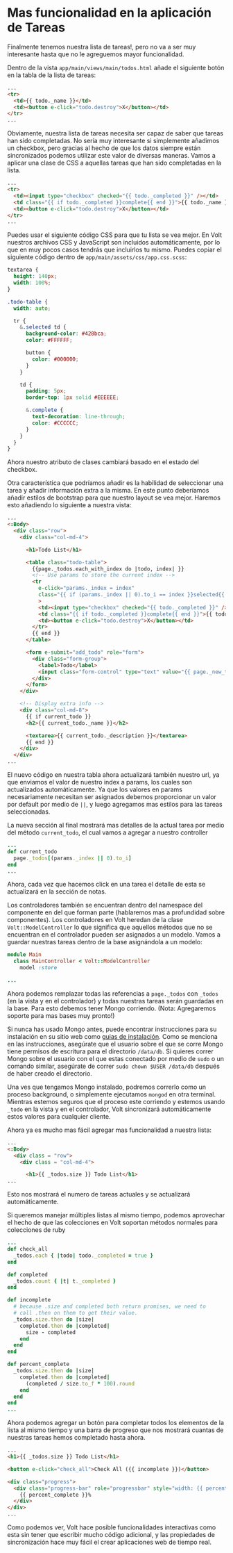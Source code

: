 # Mas funcionalidad en la aplicación de Tareas

Finalmente tenemos nuestra lista de tareas!, pero no va a ser muy interesante hasta que no le agreguemos mayor funcionalidad.

Dentro de la vista `app/main/views/main/todos.html` añade el siguiente botón en la tabla de la lista de tareas:

```html
...
<tr>
  <td>{{ todo._name }}</td>
  <td><button e-click="todo.destroy">X</button></td>
</tr>
...
```

Obviamente, nuestra lista de tareas necesita ser capaz de saber que tareas han sido completadas. No sería muy interesante si simplemente añadimos un checkbox, pero gracias al hecho de que los datos siempre están sincronizados podemos utilizar este valor de diversas maneras. Vamos a aplicar una clase de CSS a aquellas tareas que han sido completadas en la lista.

```html
...
<tr>
  <td><input type="checkbox" checked="{{ todo._completed }}" /></td>
  <td class="{{ if todo._completed }}complete{{ end }}">{{ todo._name }}</td>
  <td><button e-click="todo.destroy">X</button></td>
</tr>
...
```

Puedes usar el siguiente código CSS para que tu lista se vea mejor. En Volt nuestros archivos CSS y JavaScript son incluidos automáticamente, por lo que en muy pocos casos tendrás que incluirlos tu mismo. Puedes copiar el siguiente código dentro de `app/main/assets/css/app.css.scss`:

```scss
textarea {
  height: 140px;
  width: 100%;
}

.todo-table {
  width: auto;

  tr {
    &.selected td {
      background-color: #428bca;
      color: #FFFFFF;

      button {
        color: #000000;
      }
    }

    td {
      padding: 5px;
      border-top: 1px solid #EEEEEE;

      &.complete {
        text-decoration: line-through;
        color: #CCCCCC;
      }
    }
  }
}
```

Ahora nuestro atributo de clases cambiará basado en el estado del checkbox.

Otra característica que podríamos añadir es la habilidad de seleccionar una tarea y añadir información extra a la misma. En este punto deberíamos añadir estilos de bootstrap para que nuestro layout se vea mejor. Haremos esto añadiendo lo siguiente a nuestra vista:

```html
...
<:Body>
  <div class="row">
    <div class="col-md-4">

      <h1>Todo List</h1>

      <table class="todo-table">
        {{page._todos.each_with_index do |todo, index| }}
        <!-- Use params to store the current index -->
        <tr
          e-click="params._index = index"
          class="{{ if (params._index || 0).to_i == index }}selected{{ end }}"
          >
          <td><input type="checkbox" checked="{{ todo._completed }}" /></td>
          <td class="{{ if todo._completed }}complete{{ end }}">{{ todo._name }}</td>
          <td><button e-click="todo.destroy">X</button></td>
        </tr>
        {{ end }}
      </table>

      <form e-submit="add_todo" role="form">
        <div class="form-group">
          <label>Todo</label>
          <input class="form-control" type="text" value="{{ page._new_todo }}" />
        </div>
      </form>
    </div>

    <!-- Display extra info -->
    <div class="col-md-8">
      {{ if current_todo }}
      <h2>{{ current_todo._name }}</h2>

      <textarea>{{ current_todo._description }}</textarea>
      {{ end }}
    </div>
  </div>
...
```

El nuevo código en nuestra tabla ahora actualizará también nuestro url, ya que enviamos el valor de nuestro index a params, los cuales son actualizados automáticamente. Ya que los valores en params necesariamente necesitan ser asignados debemos proporcionar un valor por default por medio de `||`, y luego agregamos mas estilos para las tareas seleccionadas.

La nueva sección al final mostrará mas detalles de la actual tarea por medio del método `current_todo`, el cual vamos a agregar a nuestro controller

```ruby
...
def current_todo
  page._todos[(params._index || 0).to_i]
end
...
```

Ahora, cada vez que hacemos click en una tarea el detalle de esta se actualizará en la sección de notas.

Los controladores también se encuentran dentro del namespace del componente en del que forman parte (hablaremos mas a profundidad sobre componentes). Los controladores en Volt heredan de la clase `Volt::ModelController` lo que significa que aquellos métodos que no se encuentran en el controlador pueden ser asignados a un modelo. Vamos a guardar nuestras tareas dentro de la base asignándola a un modelo:

```ruby
module Main
  class MainController < Volt::ModelController
    model :store

...
```

Ahora podemos remplazar todas las referencias a `page._todos` con `_todos` (en la vista y en el controlador) y todas nuestras tareas serán guardadas en la base. Para esto debemos tener Mongo corriendo. (Nota: Agregaremos soporte para mas bases muy pronto!)

Si nunca has usado Mongo antes, puede encontrar instrucciones para su instalación en su sitio web como [guias de instalación](http://docs.mongodb.org/manual/installation/).  Como se menciona en las instrucciones, asegúrate que el usuario sobre el que se corre Mongo tiene permisos de escritura para el directorio `/data/db`. Si quieres correr Mongo sobre el usuario con el que estas conectado por medio de `sudo` o un comando similar, asegúrate de correr `sudo chown $USER /data/db` después de haber creado el directorio.

Una ves que tengamos Mongo instalado, podremos correrlo como un proceso background, o simplemente ejecutamos `mongod` en otra terminal. Mientras estemos seguros que el proceso este corriendo y estemos usando `_todo` en la vista y en el controlador, Volt sincronizará automáticamente estos valores para cualquier cliente.

Ahora ya es mucho mas fácil agregar mas funcionalidad a nuestra lista:

```html
...
<:Body>
  <div class = "row">
    <div class = "col-md-4">

      <h1>{{ _todos.size }} Todo List</h1>
...
```

Esto nos mostrará el numero de tareas actuales y se actualizará automáticamente.

Si queremos manejar múltiples listas al mismo tiempo, podemos aprovechar el hecho de que las colecciones en Volt soportan métodos normales para colecciones de ruby

```ruby
...
def check_all
  _todos.each { |todo| todo._completed = true }
end

def completed
  _todos.count { |t| t._completed }
end

def incomplete
  # because .size and completed both return promises, we need to
  # call .then on them to get their value.
  _todos.size.then do |size|
    completed.then do |completed|
      size - completed
    end
  end
end

def percent_complete
  _todos.size.then do |size|
    completed.then do |completed|
      (completed / size.to_f * 100).round
    end
  end
end
...
```

Ahora podemos agregar un botón para completar todos los elementos de la lista al mismo tiempo y una barra de progreso que nos mostrará cuantas de nuestras tareas hemos completado hasta ahora.

```html
...
<h1>{{ _todos.size }} Todo List</h1>

<button e-click="check_all">Check All ({{ incomplete }})</button>

<div class="progress">
  <div class="progress-bar" role="progressbar" style="width: {{ percent_complete }}%;" >
    {{ percent_complete }}%
  </div>
</div>
...
```

Como podemos ver, Volt hace posible funcionalidades interactivas como esta sin tener que escribir mucho código adicional, y las propiedades de sincronización hace muy fácil el crear aplicaciones web de tiempo real.

